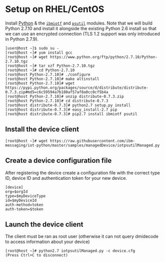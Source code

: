 # Setup on RHEL/CentOS

Install [Python](https://www.python.org/downloads/) & the [``ibmiotf``](https://pypi.python.org/pypi/ibmiotf/) and 
[``psutil``](https://pypi.python.org/pypi/psutil/) modules.  Note that we will build Python 2.7.10 and install it 
alongside the existing Python 2.6 install so that we can use an encrypted connection (TLS 1.2 support was only 
introduced in Python 2.7.9).

```
[user@host ~]$ sudo su -
[root@host ~]# yum install gcc
[root@host ~]# wget https://www.python.org/ftp/python/2.7.10/Python-2.7.10.tgz
[root@host ~]# tar xzf Python-2.7.10.tgz
[root@host ~]# cd Python-2.7.10
[root@host Python-2.7.10]# ./configure
[root@host Python-2.7.10]# make altinstall
[root@host Python-2.7.10]# wget https://pypi.python.org/packages/source/d/distribute/distribute-0.7.3.zip#md5=c6c59594a7b180af57af8a0cc0cf5b4a
[root@host Python-2.7.10]# unzip distribute-0.7.3.zip
[root@host Python-2.7.10]# cd distribute-0.7.3
[root@host distribute-0.7.3]# python2.7 setup.py install
[root@host distribute-0.7.3]# easy_install-2.7 pip
[root@host distribute-0.7.3]# pip2.7 install ibmiotf psutil
```

## Install the device client
```
[root@host ~]# wget https://raw.githubusercontent.com/ibm-messaging/iot-python/master/samples/managedDevice/iotpsutilManaged.py
```

## Create a device configuration file
After registering the device create a configuration file with the correct type ID, device ID and authentication token
for your new device.

```
[device]
org=$orgId
type=$myDeviceType
id=$myDeviceId
auth-method=token
auth-token=$token
```

## Launch the device client
The client must be ran as root user (otherwise it can not query dmidecode to access information about your device)
```
[root@host ~]# python2.7 iotpsutilManaged.py -c device.cfg
(Press Ctrl+C to disconnect)

```
